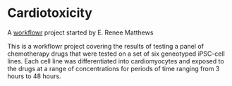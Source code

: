 # Cardiotoxicity

A [workflowr][] project started by  E. Renee Matthews



This is a workflowr project covering the results of testing a panel of chemotherapy drugs that were tested on a set of six geneotyped iPSC-cell lines.  Each cell line was differentiated into cardiomyocytes and exposed to the drugs at a range of concentrations for periods of time ranging from 3 hours to 48 hours.



[workflowr]: https://github.com/workflowr/workflowr
